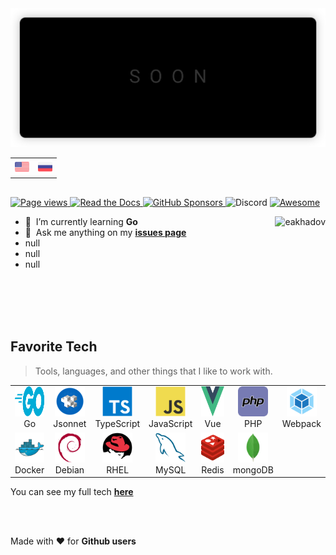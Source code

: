 <div id="banner" align="center">
  <a href="#banner">
    <img src="assets/images/svg/header-banner.min.svg">
  </a>
</div>

<table align="center">
  <tr>
    <td>
      <a href="README.md">
        <img src="assets/icons/flags/en.svg" height="23">
      </a>
    </td>
    <td>
      <a href="README.ru.md">
        <img src="assets/icons/flags/ru.svg" height="23">
      </a>
    </td>
  </tr>
</table>

##

<p>
  <a href="https://github.com/eakhadov/eakhadov">
    <img alt="Page views" src="https://komarev.com/ghpvc/?username=eakhadov&style=flat" />
  </a>
  <a href="https://macropower.readthedocs.io/en/latest">
    <img alt="Read the Docs" src="https://img.shields.io/readthedocs/macropower?style=flat&logo=read-the-docs" />
  </a>
  <a href="https://github.com/eakhadov/eakhadov">
    <img alt="GitHub Sponsors" src="https://img.shields.io/github/sponsors/eakhadov?style=flat&color=fac7ff&logo=GitHub%20sponsors&logoColor=%23fff">
  </a>
  <a>
    <img alt="Discord" src="https://img.shields.io/discord/884632106821636127?color=7289da&label=chat&logo=discord&logoColor=fff">
  </a>
  <a href="https://github.com/abhisheknaiidu/awesome-github-profile-readme">
    <img alt="Awesome" src="https://awesome.re/mentioned-badge.svg" />
  </a>
</p>

<a href="#eakhadov-title">
  <img align="right" alt="eakhadov" src="https://github-readme-stats.vercel.app/api?username=eakhadov&disable_animations=true&include_all_commits=true&show_icons=true&hide_title=true&count_private=true" />
</a>

- :seedling: &nbsp;I’m currently learning **Go**
- 📮 &nbsp;Ask me anything on my **[issues page]**
- null
- null
- null

<br>
<br>
<br>
<br>

<h2 align="left" id="my-tech">Favorite Tech</h2>

> Tools, languages, and other things that I like to work with.

<table>
  <tr>
    <td align="center" width="96">
      <a href="#my-tech">
        <img src="assets/icons/tech/go-flat.svg" width="48" height="48" alt="Golang" />
      </a>
      <br>Go
    </td>
    <td align="center" width="96">
      <a href="#my-tech">
        <img src="assets/icons/tech/jsonnet.svg" width="48" height="48" alt="Jsonnet" />
      </a>
      <br>Jsonnet
    </td>
    <td align="center" width="96">
      <a href="#my-tech">
        <img src="assets/icons/tech/typescript.svg" width="48" height="48" alt="TypeScript" />
      </a>
      <br>TypeScript
    </td>
    <td align="center" width="96">
      <a href="#my-tech">
        <img src="assets/icons/tech/javascript.svg" width="48" height="48" alt="JavaScript" />
      </a>
      <br>JavaScript
    </td>
    <td align="center" width="96">
      <a href="#my-tech">
        <img src="assets/icons/tech/vue.svg" width="48" height="48" alt="Vue" />
      </a>
      <br>Vue
    </td>
    <td align="center" width="96">
      <a href="#my-tech">
        <img src="assets/icons/tech/php.svg" width="48" height="48" alt="PHP" />
      </a>
      <br>PHP
    </td>
    <td align="center" width="96">
      <a href="#my-tech">
        <img src="assets/icons/tech/webpack.svg" width="48" height="48" alt="Webpack" />
      </a>
      <br>Webpack
    </td>
    <td align="center" width="96">
      <a href="#my-tech">
        <img src="assets/icons/tech/bootstrap.svg" width="48" height="48" alt="Bootstrap" />
      </a>
      <br>Bootstrap
    </td>
    <td align="center" width="96">
      <a href="#my-tech">
        <img src="assets/icons/tech/sass.svg" width="48" height="48" alt="Sass" />
      </a>
      <br>Sass
    </td>
  </tr>
  <tr>
    <td align="center" width="96"> 
      <a href="#my-tech" >
        <img src="assets/icons/tech/docker.svg" width="48" height="48" alt="Docker" />
      </a>
      <br>Docker
    </td>
    <td align="center"  width="96">
      <a href="#my-tech">
        <img src="assets/icons/tech/debian.svg" width="48" height="48" alt="Debian" />
      </a>
      <br>Debian
    </td>
    <td align="center"  width="96">
      <a href="#my-tech">
        <img src="assets/icons/tech/redhat.svg" width="48" height="48" alt="RHEL" />
      </a>
      <br>RHEL
    </td>
    <td align="center"  width="96">
      <a href="#my-tech">
        <img src="assets/icons/tech/mysql.svg" width="48" height="48" alt="MySQL" />
      </a>
      <br>MySQL
    </td>
    <td align="center"  width="96">
      <a href="#my-tech">
        <img src="assets/icons/tech/redis.svg" width="48" height="48" alt="MySQL" />
      </a>
      <br>Redis
    </td>
    <td align="center"  width="96">
      <a href="#my-tech">
        <img src="assets/icons/tech/mongodb.svg" width="48" height="48" alt="mongoDB" />
      </a>
      <br>mongoDB
    </td>
  </tr>
</table>

You can see my full tech **[here]**

</br>
</br>

<p>Made with ❤️ for <strong>Github users</strong></p>

<!-- links -->

[here]: https://emilakhadov.dev
[issues page]: https://github.com/eakhadov/eakhadov/issues 'eakhadov/issues'
